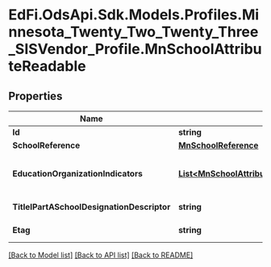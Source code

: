 # EdFi.OdsApi.Sdk.Models.Profiles.Minnesota_Twenty_Two_Twenty_Three_SISVendor_Profile.MnSchoolAttributeReadable
## Properties

Name | Type | Description | Notes
------------ | ------------- | ------------- | -------------
**Id** | **string** |  | [optional] 
**SchoolReference** | [**MnSchoolReference**](MnSchoolReference.md) |  | 
**EducationOrganizationIndicators** | [**List&lt;MnSchoolAttributeEducationOrganizationIndicatorReadable&gt;**](MnSchoolAttributeEducationOrganizationIndicatorReadable.md) | An unordered collection of schoolAttributeEducationOrganizationIndicators. An indicator or metric of an Education Organization. | [optional] 
**TitleIPartASchoolDesignationDescriptor** | **string** | Denotes the Title I Part A designation for the school. | [optional] 
**Etag** | **string** | A unique system-generated value that identifies the version of the resource. | [optional] 

[[Back to Model list]](../README.md#documentation-for-models) [[Back to API list]](../README.md#documentation-for-api-endpoints) [[Back to README]](../README.md)

